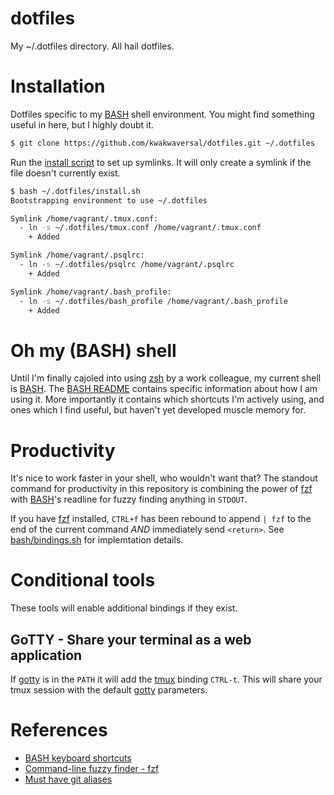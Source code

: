 # dotfiles
My ~/.dotfiles directory. All hail dotfiles.

# Installation
Dotfiles specific to my [BASH] shell environment. You might find something
useful in here, but I highly doubt it.

```sh
$ git clone https://github.com/kwakwaversal/dotfiles.git ~/.dotfiles
```

Run the [install script](install.sh) to set up symlinks. It will only create a
symlink if the file doesn't currently exist.

```sh
$ bash ~/.dotfiles/install.sh
Bootstrapping environment to use ~/.dotfiles

Symlink /home/vagrant/.tmux.conf:
  - ln -s ~/.dotfiles/tmux.conf /home/vagrant/.tmux.conf
    + Added

Symlink /home/vagrant/.psqlrc:
  - ln -s ~/.dotfiles/psqlrc /home/vagrant/.psqlrc
    + Added

Symlink /home/vagrant/.bash_profile:
  - ln -s ~/.dotfiles/bash_profile /home/vagrant/.bash_profile
    + Added
```

# Oh my (BASH) shell
Until I'm finally cajoled into using [zsh] by a work colleague, my current shell
is [BASH]. The [BASH README](bash/README.md) contains specific information about
how I am using it. More importantly it contains which shortcuts I'm actively
using, and ones which I find useful, but haven't yet developed muscle memory
for.

# Productivity
It's nice to work faster in your shell, who wouldn't want that? The standout
command for productivity in this repository is combining the power of [fzf] with
[BASH]'s readline for fuzzy finding anything in `STDOUT`.

If you have [fzf] installed, `CTRL+f` has been rebound to append `| fzf` to the
end of the current command *AND* immediately send `<return>`. See
[bash/bindings.sh](bash/bindings.sh) for implemtation details.

# Conditional tools

These tools will enable additional bindings if they exist.

## GoTTY - Share your terminal as a web application

If [gotty] is in the `PATH` it will add the [tmux] binding `CTRL-t`. This will
share your tmux session with the default [gotty] parameters.

# References
* [BASH keyboard shortcuts](https://ss64.com/bash/syntax-keyboard.html)
* [Command-line fuzzy finder - fzf](https://github.com/junegunn/fzf)
* [Must have git aliases](http://durdn.com/blog/2012/11/22/must-have-git-aliases-advanced-examples/)

[BASH]: https://www.gnu.org/software/bash/
[fzf]: https://github.com/junegunn/fzfo
[gotty]: https://github.com/yudai/gotty
[tmux]: https://github.com/tmux/tmux
[zsh]: http://www.zsh.org/
